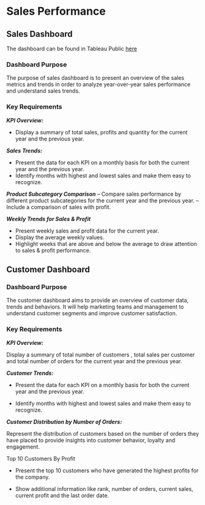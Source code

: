 # Sales Performance

## Sales Dashboard
The dashboard can be found in Tableau Public [here](https://public.tableau.com/views/SalesAnalysis_17255289085590/SalesDashboard?:language=en-GB&:sid=&:redirect=auth&:display_count=n&:origin=viz_share_link)

### Dashboard Purpose
The purpose of sales dashboard is to present an overview of the sales metrics and trends in order to analyze year-over-year sales performance and understand sales trends.

### Key Requirements
***KPI Overview:***

- Display a summary of total sales, profits and quantity for the current year and the previous year.

***Sales Trends:***

-  Present the data for each KPI on a monthly basis for both the current year and the previous year.
-  Identify months with highest and lowest sales and make them easy to recognize.

***Product Subcategory Comparison***
– Compare sales performance by different product subcategories for the current year and the previous year.
– Include a comparison of sales with profit.

***Weekly Trends for Sales & Profit***
- Present weekly sales and profit data for the current year.
- Display the average weekly values.
- Highlight weeks that are above and below the average to draw attention to sales & profit performance.


## Customer Dashboard

### Dashboard Purpose
The customer dashboard aims to provide an overview of customer data, trends and behaviors. It will help marketing teams and management to understand customer segments and improve customer satisfaction.

### Key Requirements

***KPI Overview:***

Display a summary of total number of customers , total sales per customer and total number of orders for the current year and the previous year.

***Customer Trends:***

 - Present the data for each KPI on a monthly basis for both the current year and the previous year.

 - Identify months with highest and lowest sales and make them easy to recognize.

***Customer Distribution by Number of Orders:***

Represent the distribution of customers based on the number of orders they have placed to provide insights into customer behavior, loyalty and engagement.

Top 10 Customers By Profit
 - Present the top 10 customers who have generated the highest profits for the company.

 - Show additional information like rank, number of orders, current sales, current profit and the last order date.
